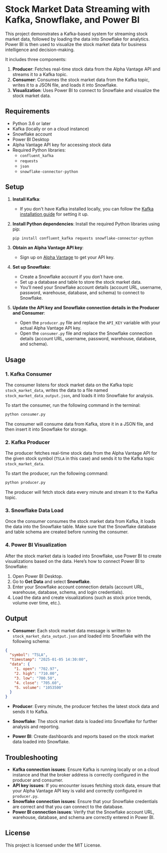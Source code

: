 # Stock Market Data Streaming with Kafka, Snowflake, and Power BI

This project demonstrates a Kafka-based system for streaming stock market data, followed by loading the data into Snowflake for analytics. Power BI is then used to visualize the stock market data for business intelligence and decision-making.

It includes three components:

1. **Producer**: Fetches real-time stock data from the Alpha Vantage API and streams it to a Kafka topic.
2. **Consumer**: Consumes the stock market data from the Kafka topic, writes it to a JSON file, and loads it into Snowflake.
3. **Visualization**: Uses Power BI to connect to Snowflake and visualize the stock market data.

## Requirements

- Python 3.6 or later
- Kafka (locally or on a cloud instance)
- Snowflake account
- Power BI Desktop
- Alpha Vantage API key for accessing stock data
- Required Python libraries:
  - `confluent_kafka`
  - `requests`
  - `json`
  - `snowflake-connector-python`

## Setup

1. **Install Kafka**:
   - If you don't have Kafka installed locally, you can follow the [Kafka installation guide](https://kafka.apache.org/quickstart) for setting it up.

2. **Install Python dependencies**:
   Install the required Python libraries using pip:
   ```bash
   pip install confluent_kafka requests snowflake-connector-python
   ```

3. **Obtain an Alpha Vantage API key**:
   - Sign up on [Alpha Vantage](https://www.alphavantage.co/support/#api-key) to get your API key.

4. **Set up Snowflake**:
   - Create a Snowflake account if you don’t have one.
   - Set up a database and table to store the stock market data.
   - You’ll need your Snowflake account details (account URL, username, password, warehouse, database, and schema) to connect to Snowflake.

5. **Update the API key and Snowflake connection details in the Producer and Consumer**:
   - Open the `producer.py` file and replace the `API_KEY` variable with your actual Alpha Vantage API key.
   - Open the `consumer.py` file and replace the Snowflake connection details (account URL, username, password, warehouse, database, and schema).

## Usage

### 1. Kafka Consumer

The consumer listens for stock market data on the Kafka topic `stock_market_data`, writes the data to a file named `stock_market_data_output.json`, and loads it into Snowflake for analysis.

To start the consumer, run the following command in the terminal:

```bash
python consumer.py
```

The consumer will consume data from Kafka, store it in a JSON file, and then insert it into Snowflake for storage.

### 2. Kafka Producer

The producer fetches real-time stock data from the Alpha Vantage API for the given stock symbol (`TSLA` in this case) and sends it to the Kafka topic `stock_market_data`.

To start the producer, run the following command:

```bash
python producer.py
```

The producer will fetch stock data every minute and stream it to the Kafka topic.

### 3. Snowflake Data Load

Once the consumer consumes the stock market data from Kafka, it loads the data into the Snowflake table. Make sure that the Snowflake database and table schema are created before running the consumer.

### 4. Power BI Visualization

After the stock market data is loaded into Snowflake, use Power BI to create visualizations based on the data. Here’s how to connect Power BI to Snowflake:

1. Open Power BI Desktop.
2. Go to **Get Data** and select **Snowflake**.
3. Enter your Snowflake account connection details (account URL, warehouse, database, schema, and login credentials).
4. Load the data and create visualizations (such as stock price trends, volume over time, etc.).

## Output

- **Consumer**: Each stock market data message is written to `stock_market_data_output.json` and loaded into Snowflake with the following schema:
  
```json
{
  "symbol": "TSLA",
  "timestamp": "2025-01-05 14:30:00",
  "data": {
    "1. open": "702.97",
    "2. high": "710.00",
    "3. low": "700.50",
    "4. close": "705.60",
    "5. volume": "1053500"
  }
}
```

- **Producer**: Every minute, the producer fetches the latest stock data and sends it to Kafka.

- **Snowflake**: The stock market data is loaded into Snowflake for further analysis and reporting.

- **Power BI**: Create dashboards and reports based on the stock market data loaded into Snowflake.

## Troubleshooting

- **Kafka connection issues**: Ensure Kafka is running locally or on a cloud instance and that the broker address is correctly configured in the producer and consumer.
- **API key issues**: If you encounter issues fetching stock data, ensure that your Alpha Vantage API key is valid and correctly configured in `producer.py`.
- **Snowflake connection issues**: Ensure that your Snowflake credentials are correct and that you can connect to the database.
- **Power BI connection issues**: Verify that the Snowflake account URL, warehouse, database, and schema are correctly entered in Power BI.

## License

This project is licensed under the MIT License.
